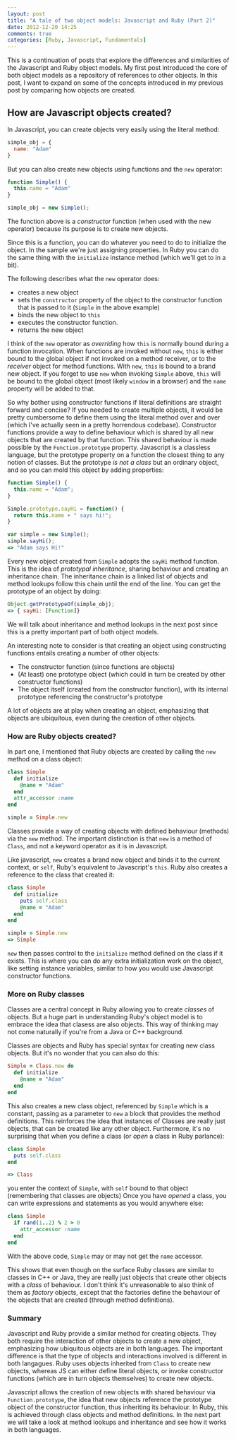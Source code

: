 ```yaml
---
layout: post
title: "A tale of two object models: Javascript and Ruby (Part 2)"
date: 2012-12-20 14:25
comments: true
categories: [Ruby, Javascript, Fundamentals]
---
```


This is a continuation of posts that explore the differences and similarities of the Javascript and Ruby object models.
My first post introduced the core of both object models as a repository of references to other objects.
In this post, I want to expand on some of the concepts introduced in my previous post by comparing how objects are created.

<!-- more -->

## How are Javascript objects created?

In Javascript, you can create objects very easily using the literal method:

``` javascript
simple_obj = {
  name: "Adam"
}
```

But you can also create new objects using functions and the `new` operator:

``` javascript
function Simple() {
  this.name = "Adam"
}

simple_obj = new Simple();
```

The function above is a *constructor* function (when used with the new operator) because its purpose is to create new objects.

Since this is a function, you can do whatever you need to do to initialize the object. In the sample we're just assigning properties. In Ruby
you can do the same thing with the `initialize` instance method (which we'll get to in a bit).

The following describes what the `new` operator does:

* creates a new object
* sets the `constructor` property of the object to the constructor function that is passed to it (`Simple` in the above example)
* binds the new object to `this`
* executes the constructor function.
* returns the new object

I think of the `new` operator as *overriding* how `this` is normally bound during a function invocation. When functions are invoked without `new`, `this` is either bound to the global
object if not invoked on a method receiver, or to the *receiver* object for method functions. With `new`, `this` is bound to a brand new object.
If you forget to use `new` when invoking `Simple` above, `this` will be bound to the global object (most likely `window` in a browser) and the `name`
property will be added to that.

So why bother using constructor functions if literal definitions are straight forward and concise? If you needed to create multiple objects,
it would be pretty cumbersome to define them using the literal method over and over (which I've actually seen in a pretty horrendous codebase). 
Constructor functions provide a way to define behaviour which is shared
by all new objects that are created by that function. This shared behaviour is made possible by the `Function.prototype` property.
Javascript is a classless language, but the prototype property on a function the closest thing to any notion of classes. But the prototype *is not a class*
but an ordinary object, and so you can mold this object by adding properties:

``` javascript
function Simple() {
  this.name = "Adam";
}

Simple.prototype.sayHi = function() {
  return this.name + " says hi!";
}

var simple = new Simple();
simple.sayHi();
=> "Adam says Hi!"
```
Every new object created from `Simple` adopts the `sayHi` method function. This is the idea of *prototypal inheritance*, sharing behaviour and creating an inheritance
chain. The inheritance chain is a linked list of objects and method lookups follow this chain until the end of the line. You can get the prototype of an object by doing:

``` javascript
Object.getPrototypeOf(simple_obj);
=> { sayHi: [Function]}
```

We will talk about inheritance and method lookups in the next post since this is a pretty important part of both object models.

An interesting note to consider is that creating an object using constructing functions entails creating a number of other objects:

* The constructor function (since functions are objects)
* (At least) one prototype object (which could in turn be created by other constructor functions)
* The object itself (created from the constructor function), with its internal prototype referencing the constructor's prototype

A lot of objects are at play when creating an object, emphasizing that objects are ubiquitous, even during the creation of other objects.

### How are Ruby objects created?

In part one, I mentioned that Ruby objects are created by calling the `new` method on a class object:

``` ruby
class Simple
  def initialize
    @name = "Adam"
  end
  attr_accessor :name
end

simple = Simple.new
```
Classes provide a way of creating objects with defined behaviour (methods) via the `new` method.
The important distinction is that `new` is a method of `Class`, and not a keyword operator as it is in Javascript.

Like javascript, `new` creates a brand new object and binds it to the current context, or `self`, Ruby's equivalent to Javascript's `this`. Ruby also creates a reference to the
class that created it:

``` ruby
class Simple
  def initialize
    puts self.class
    @name = "Adam"
  end
end

simple = Simple.new
=> Simple
```

`new` then passes control to the `initialize` method defined on the class if it exists. This is where you can do any extra initialization work on the object, like setting
instance variables, similar to how you would use Javascript constructor functions.

### More on Ruby classes

Classes are a central concept in Ruby allowing you to create *classes* of objects. But a huge part in understanding Ruby's object model is to embrace the idea that
clasess are also objects. This way of thinking may not come naturally if you're from a Java or C++ background. 

Classes are objects and Ruby has special syntax for creating new class objects. But it's no wonder that you can
also do this:

``` ruby
Simple = Class.new do
  def initialize
    @name = "Adam"
  end
end
```

This also creates a new class object, referenced by `Simple` which is a constant, passing as a parameter to `new` a block that provides the method definitions.
This reinforces the idea that instances of Classes are really just objects, that can be created like any other object.
Furthermore, it's no surprising that when you define a class (or
*open* a class in Ruby parlance):

``` ruby
class Simple
  puts self.class
end

=> Class
```

you enter the context of `Simple`, with `self` bound to that object (remembering that classes are objects)
Once you have *opened* a class, you can write expressions and statements as you would anywhere else:

``` ruby
class Simple
  if rand(1..2) % 2 > 0
    attr_accessor :name
  end
end
```

With the above code, `Simple` may or may not get the `name` accessor.

This shows that even though on the surface Ruby classes are similar to classes in C++ or Java, they are really just objects that create other objects with
a *class* of behaviour. I don't think it's unreasonable to also think of them as *factory* objects, except that the factories define the behaviour
of the objects that are created (through method definitions).

### Summary

Javascript and Ruby provide a similar method for creating objects. They both require the interaction of other objects to create a new object, emphasizing
how ubiquitous objects are in both languages. The important difference
is that the type of objects and interactions involved is different in both langagues. Ruby uses
objects inherited from `Class` to create new objects, whereas JS can either define literal objects, or invoke constructor functions (which
are in turn objects themselves) to create new objects.

Javascript allows the creation of new objects with shared behaviour via `Function.prototype`, the idea that new objects reference the prototype object of the constructor function,
thus inheriting its behaviour. In Ruby, this is achieved through class objects and method definitions. In the next part we will take a look at method lookups and inheritance and
see how it works in both languages.



